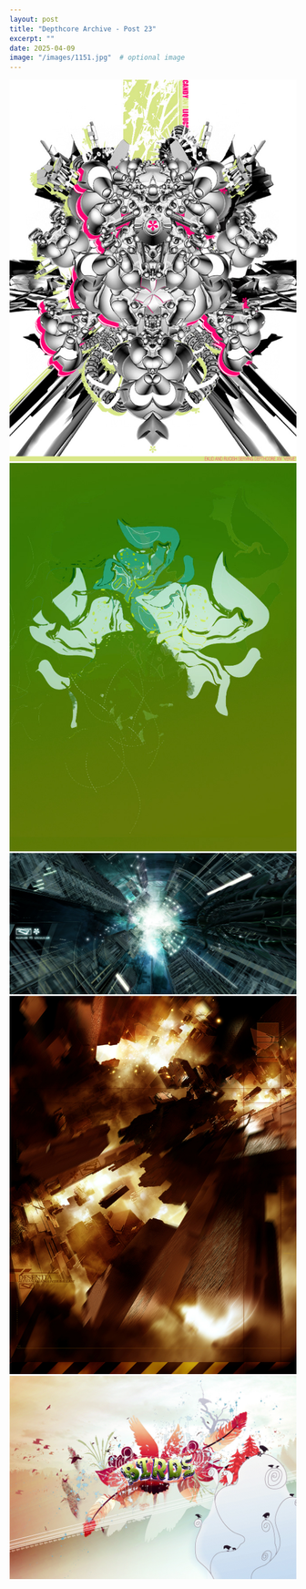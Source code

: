 ```yaml
---
layout: post
title: "Depthcore Archive - Post 23"
excerpt: ""
date: 2025-04-09
image: "/images/1151.jpg"  # optional image
---
```


<img src="/images/1151.jpg">
<img src="/images/1152.jpg" alt="1152.jpg"/>
<img src="/images/1154.jpg" alt="1154.jpg"/>
<img src="/images/1155.jpg" alt="1155.jpg"/>
<img src="/images/1156.jpg" alt="1156.jpg"/>
